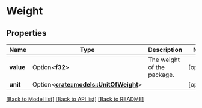 # Weight

## Properties

Name | Type | Description | Notes
------------ | ------------- | ------------- | -------------
**value** | Option<**f32**> | The weight of the package. | [optional]
**unit** | Option<[**crate::models::UnitOfWeight**](UnitOfWeight.md)> |  | [optional]

[[Back to Model list]](../README.md#documentation-for-models) [[Back to API list]](../README.md#documentation-for-api-endpoints) [[Back to README]](../README.md)


